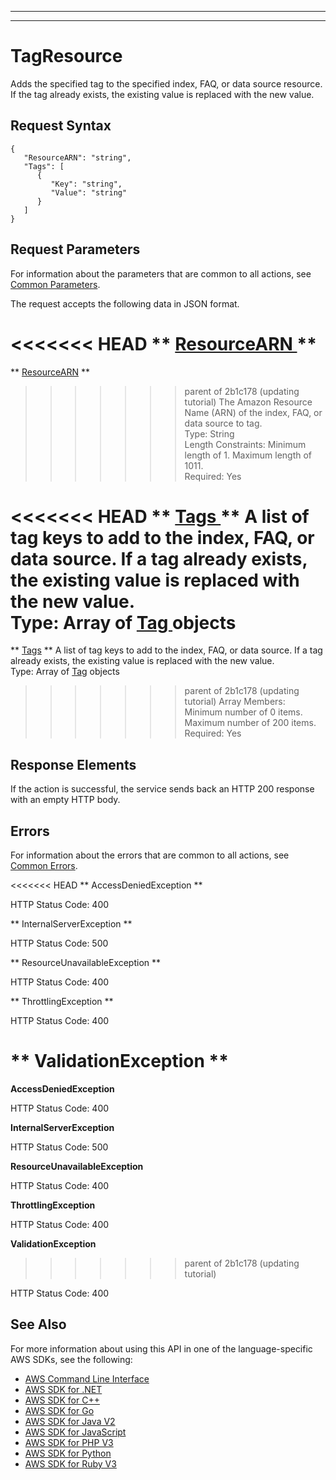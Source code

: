 --------

--------

# TagResource<a name="API_TagResource"></a>

Adds the specified tag to the specified index, FAQ, or data source resource\. If the tag already exists, the existing value is replaced with the new value\.

## Request Syntax<a name="API_TagResource_RequestSyntax"></a>

```
{
   "ResourceARN": "string",
   "Tags": [ 
      { 
         "Key": "string",
         "Value": "string"
      }
   ]
}
```

## Request Parameters<a name="API_TagResource_RequestParameters"></a>

For information about the parameters that are common to all actions, see [Common Parameters](CommonParameters.md)\.

The request accepts the following data in JSON format\.

<<<<<<< HEAD
 ** [ ResourceARN ](#API_TagResource_RequestSyntax) **   <a name="Kendra-TagResource-request-ResourceARN"></a>
=======
 ** [ResourceARN](#API_TagResource_RequestSyntax) **   <a name="Kendra-TagResource-request-ResourceARN"></a>
>>>>>>> parent of 2b1c178 (updating tutorial)
The Amazon Resource Name \(ARN\) of the index, FAQ, or data source to tag\.  
Type: String  
Length Constraints: Minimum length of 1\. Maximum length of 1011\.  
Required: Yes

<<<<<<< HEAD
 ** [ Tags ](#API_TagResource_RequestSyntax) **   <a name="Kendra-TagResource-request-Tags"></a>
A list of tag keys to add to the index, FAQ, or data source\. If a tag already exists, the existing value is replaced with the new value\.  
Type: Array of [ Tag ](API_Tag.md) objects  
=======
 ** [Tags](#API_TagResource_RequestSyntax) **   <a name="Kendra-TagResource-request-Tags"></a>
A list of tag keys to add to the index, FAQ, or data source\. If a tag already exists, the existing value is replaced with the new value\.  
Type: Array of [Tag](API_Tag.md) objects  
>>>>>>> parent of 2b1c178 (updating tutorial)
Array Members: Minimum number of 0 items\. Maximum number of 200 items\.  
Required: Yes

## Response Elements<a name="API_TagResource_ResponseElements"></a>

If the action is successful, the service sends back an HTTP 200 response with an empty HTTP body\.

## Errors<a name="API_TagResource_Errors"></a>

For information about the errors that are common to all actions, see [Common Errors](CommonErrors.md)\.

<<<<<<< HEAD
 ** AccessDeniedException **   
  
HTTP Status Code: 400

 ** InternalServerException **   
  
HTTP Status Code: 500

 ** ResourceUnavailableException **   
  
HTTP Status Code: 400

 ** ThrottlingException **   
  
HTTP Status Code: 400

 ** ValidationException **   
=======
 **AccessDeniedException**   
  
HTTP Status Code: 400

 **InternalServerException**   
  
HTTP Status Code: 500

 **ResourceUnavailableException**   
  
HTTP Status Code: 400

 **ThrottlingException**   
  
HTTP Status Code: 400

 **ValidationException**   
>>>>>>> parent of 2b1c178 (updating tutorial)
  
HTTP Status Code: 400

## See Also<a name="API_TagResource_SeeAlso"></a>

For more information about using this API in one of the language\-specific AWS SDKs, see the following:
+  [ AWS Command Line Interface](https://docs.aws.amazon.com/goto/aws-cli/kendra-2019-02-03/TagResource) 
+  [ AWS SDK for \.NET](https://docs.aws.amazon.com/goto/DotNetSDKV3/kendra-2019-02-03/TagResource) 
+  [ AWS SDK for C\+\+](https://docs.aws.amazon.com/goto/SdkForCpp/kendra-2019-02-03/TagResource) 
+  [ AWS SDK for Go](https://docs.aws.amazon.com/goto/SdkForGoV1/kendra-2019-02-03/TagResource) 
+  [ AWS SDK for Java V2](https://docs.aws.amazon.com/goto/SdkForJavaV2/kendra-2019-02-03/TagResource) 
+  [ AWS SDK for JavaScript](https://docs.aws.amazon.com/goto/AWSJavaScriptSDK/kendra-2019-02-03/TagResource) 
+  [ AWS SDK for PHP V3](https://docs.aws.amazon.com/goto/SdkForPHPV3/kendra-2019-02-03/TagResource) 
+  [ AWS SDK for Python](https://docs.aws.amazon.com/goto/boto3/kendra-2019-02-03/TagResource) 
+  [ AWS SDK for Ruby V3](https://docs.aws.amazon.com/goto/SdkForRubyV3/kendra-2019-02-03/TagResource) 